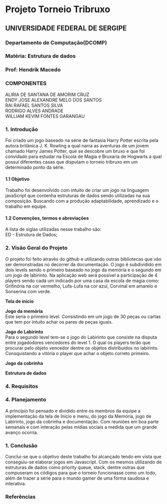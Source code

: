 # Projeto Torneio Tribruxo
## UNIVERSIDADE FEDERAL DE SERGIPE
### Departamento de Computação(DCOMP)
### Matéria: Estrutura de dados
### Prof: Hendrik Macedo


### **COMPONENTES**<br>
ALIRIA DE SANTANA DE AMORIM CRUZ<br>
ENDY JOSE ALEXANDRE MELO DOS SANTOS<br>
RAI RAFAEL SANTOS SILVA<br>
RODRIGO ALVES ANDRADE<br>
WILLIAM KEVIM FONTES GARANGAU<br>


### **1. Introdução**<br>
Foi criado um jogo baseado na série de fantasia Harry Potter escrita pela autora britânica J. K. Rowling a qual narra as aventuras de um jovem chamado Harry James Potter, que se descobre um bruxo e que foi convidado para estudar na Escola de Magia e Bruxaria de Hogwarts a qual possui diferentes casas que disputam o torneio tribruxo em um determinado ponto da série.  


#### **1.1 Objetivo**<br>
Trabalho foi desenvolvido com intuito de criar um jogo na linguagem javaScript que contenha estruturas de dados sendo utilizadas na sua composição. Buscando com a produção adaptabilidade, aprendizado e o trabalho em equipe. 


#### **1.2 Convenções, termos e abreviações**<br>
A lista de siglas utilizadas nesse trabalho são:<br>
ED - Estrutura de Dados;


### **2. Visão Geral do Projeto**<br>
O projeto foi feito através do github e utilizando outras bibliotecas que vão ser demonstradas no decorrer da documentação. O jogo é subdividido em dois levels sendo o primeiro baseado no jogo da memória e o segundo em um jogo de labirinto. Na aplicação web será possível a participação de 4 players sendo cada um indicado por uma casa da escola de magia como: Grifinória na cor vermelho, Lufa-Lufa na cor azul, Corvinal em amarelo e Sonserina com verde.<br>

**Tela de inicio**<br>

**Jogo da memória**<br>
Este seria o primeiro level. Consistindo em um jogo de 30 peças ou cartas que tem por intuito achar os pares de peças iguais. 

**Jogo do Labirinto**<br>
Para o segundo level tem-se o jogo do Labirinto que consiste na disputa entre jogadodores vencedores do level 1. O qual os players terão que procurar pelo objeto vencedor dentre os objetos distribuidos no labirinto. Consquistando a vitória o player que achar o objeto correto primeiro. 


**Jogo da cobrinha**<br>

**Estrutura de dados**<br>

### **4. Requisitos**<br>

### **4. Planejamento**<br>
A princípio foi pensado e dividido entre os membros da equipe a implementação da tela de Inicio e menu, do jogo da Memória, jogo de Labirinto, jogo da cobrinha e documentação. Com reuniões em boa parte semanais e com interação pelas mídias sociais a medida que um grande avanço ocorria.  

### **1. Conclusão**<br>
Conclui-se que o objetivo deste trabalho foi alcançado tendo em vista que conseguiu-se elaborar jogos em Javascript. Com os mesmos utilizando de estruturas de dados como priority queue, stack, dentre outras que compuseram os códigos para que o torneio funcionasse como um todo, além de trazer a série para o mundo gamer de uma forma saudosa e interativa. 

### **Referências**<br>
